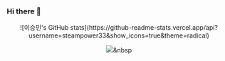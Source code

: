 ### Hi there 👋

<div align=center>
![이승민's GitHub stats](https://github-readme-stats.vercel.app/api?username=steampower33&show_icons=true&theme=radical)

<img src="https://img.shields.io/badge/#3776AB?style=flat-square&logo=Python&logoColor=white"/></a>&nbsp 

</div>
